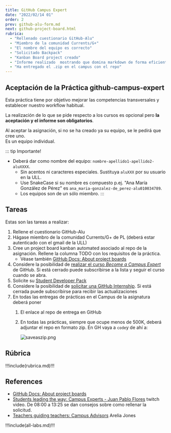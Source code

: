 ```yaml
---
title: GitHub Campus Expert
date: "2022/02/14 01"
order: 2
prev: github-alu-form.md
next: github-project-board.html
rubrica:
  - "Rellenado cuestionario GitHub-Alu"
  - "Miembro de la comunidad Currents/G+"
  - "El nombre del equipo es correcto"
  - "Solicitado Backpack"
  - "Kanban Board project creado"
  - "Informe realizado  mostrando que domina markdown de forma eficiente: Usa imágenes, enlaces, listas, etc."
  - "Ha entregado el .zip en el campus con el repo"
---
```


## Aceptación de la Práctica github-campus-expert  

Esta práctica tiene por objetivo mejorar las competencias transversales y establecer nuestro workflow habitual.

La realización de lo que se pide respecto a los cursos es opcional pero **la aceptación y el informe son obligatorios**. 

Al aceptar la asignación, si no se ha creado ya su equipo, se le pedirá que cree uno.  
Es un equipo individual.

::: tip Importante!
* Deberá dar como nombre del equipo: `nombre-apellido1-apellido2-aluXXXX`.  
  * Sin acentos ni caracteres especiales. 
  Sustituya `aluXXX` por su usuario en la ULL. 
  * Use SnakeCase si su nombre es compuesto p.ej. "Ana María González de Pérez" es `ana_maria-gonzalez-de_perez-alu010034789`. 
  * Los equipos son de un sólo miembro.
:::

## Tareas 

Estas son las tareas a realizar:

1. Rellene el cuestionario GitHub-Alu
2. Hágase miembro de la comunidad Currents/G+ de PL (deberá estar autenticado con el gmail de la ULL)
3. Cree un project board kanban automated asociado al repo de la asignación. Rellene la columna TODO con los requisitos de la práctica. 
   * Véase también [GitHub Docs: About project boards](https://docs.github.com/en/github/managing-your-work-on-github/about-project-boards)
4. Considere la posibilidad de [realizar el curso *Become a Campus Expert*](https://githubcampus.expert/training) de GitHub. Si está cerrado puede subscríbirse a la lista y seguir el curso cuando se abra.
5. Solicite su [Student Developer Pack](https://education.github.com/pack)
6. Considere la posibilidad de [solicitar una GitHub Internship](https://internships.github.com/). Si está cerrada puede subscríbirse para recibir las actualizaciones
7. En todas las entregas de prácticas en el Campus de la asignatura deberá poner
   1. El enlace al repo de entrega en GitHub
   2. En todas las prácticas, siempre que ocupe menos de 500K, deberá adjuntar el repo en formato zip. En GH vaya a `code`y de ahí a:

      ![saveaszip.png](/images/saveaszip.png)


## Rúbrica

!!!include(rubrica.md)!!!

## References

* [GitHub Docs: About project boards](https://docs.github.com/en/github/managing-your-work-on-github/about-project-boards)
* [Students leading the way: Campus Experts - Juan Pablo Flores](https://www.twitch.tv/videos/833713562?collection=lrqXyFWFThau8w) twitch video. De 08:00 a 13:25 se dan consejos sobre como rellenar la solicitud.
* [Teachers guiding teachers: Campus Advisors](https://www.twitch.tv/videos/833727589?collection=lrqXyFWFThau8w) Arelia Jones

!!!include(all-labs.md)!!!